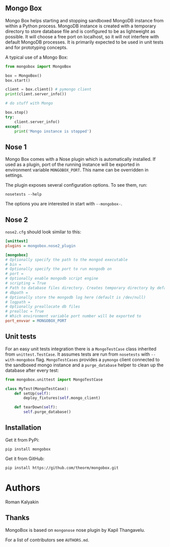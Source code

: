 Mongo Box
---------

Mongo Box helps starting and stopping sandboxed MongoDB instance
from within a Python process. MongoDB instance is created with a
temporary directory to store database file and is configured to
be as lightweight as possible. It will choose a free port on localhost, 
so it will not interfere with default MongoDB processes. 
It is primarily expected to be used in unit tests and for prototyping concepts.

A typical use of a Mongo Box:

```python
from mongobox import MongoBox

box = MongoBox()
box.start()

client = box.client() # pymongo client 
print(client.server_info())

# do stuff with Mongo

box.stop()
try:
    client.server_info()
except:
    print('Mongo instance is stopped')
```

Nose 1
------

Mongo Box comes with a Nose plugin which is automatically installed.
If used as a plugin, port of the running instance will be exported
in environment variable `MONGOBOX_PORT`. This name can be overridden
in settings.

The plugin exposes several configuration options. To see them, run:

    nosetests --help

The options you are interested in start with `--mongobox-`.

Nose 2
------

`nose2.cfg` should look similar to this:

```ini
[unittest]
plugins = mongobox.nose2_plugin

[mongobox]
# Optionally specify the path to the mongod executable
# bin =
# Optionally specify the port to run mongodb on
# port =
# Optionally enable mongodb script engine
# scripting = True
# Path to database files directory. Creates temporary directory by default
# dbpath =
# Optionally store the mongodb log here (default is /dev/null)
# logpath =
# Optionally preallocate db files
# prealloc = True
# Which environment variable port number will be exported to
port_envvar = MONGOBOX_PORT
```

Unit tests
----------

For an easy unit tests integration there is a `MongoTestCase` class
inherited from `unittest.TestCase`. It assumes tests are run from `nosetests`
with `--with-mongobox` flag. `MongoTestCases` provides a `pymongo` client
connected to the sandboxed mongo instance and a `purge_database` helper
to clean up the database after every test:

```python
from mongobox.unittest import MongoTestCase

class MyTest(MongoTestCase):
    def setUp(self):
        deploy_fixtures(self.mongo_client)

    def tearDown(self):
        self.purge_database()
```

Installation
------------

Get it from PyPi:

    pip install mongobox

Get it from GitHub:
    
    pip install https://github.com/theorm/mongobox.git



Authors
=======

 Roman Kalyakin 


Thanks
------

MongoBox is based on `mongonose` nose plugin by Kapil Thangavelu.

For a list of contributors see `AUTHORS.md`.
